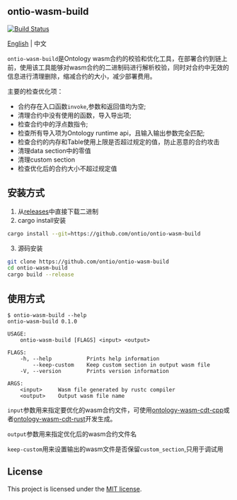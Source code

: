 ## ontio-wasm-build

[![Build Status](https://travis-ci.com/ontio/ontio-wasm-build.svg?branch=master)](https://travis-ci.com/ontio/ontio-wasm-build)

[English](README.md) | 中文

`ontio-wasm-build`是Ontology wasm合约的校验和优化工具，在部署合约到链上前，使用该工具能够对wasm合约的二进制码进行解析校验，同时对合约中无效的信息进行清理删除，缩减合约的大小，减少部署费用。

主要的检查优化项：
* 合约存在入口函数`invoke`,参数和返回值均为空;
* 清理合约中没有使用的函数，导入导出项;
* 检查合约中的浮点数指令;
* 检查所有导入项为Ontology runtime api，且输入输出参数完全匹配;
* 检查合约的内存和Table使用上限是否超过规定的值，防止恶意的合约攻击
* 清理data section中的零值
* 清理custom section
* 检查优化后的合约大小不超过规定值

## 安装方式
1. 从[releases](https://github.com/ontio/ontio-wasm-build/releases)中直接下载二进制
2. cargo install安装
```bash
cargo install --git=https://github.com/ontio/ontio-wasm-build
```
3. 源码安装
```bash
git clone https://github.com/ontio/ontio-wasm-build
cd ontio-wasm-build
cargo build --release
```

## 使用方式
```
$ ontio-wasm-build --help
ontio-wasm-build 0.1.0

USAGE:
    ontio-wasm-build [FLAGS] <input> <output>

FLAGS:
    -h, --help           Prints help information
        --keep-custom    Keep custom section in output wasm file
    -V, --version        Prints version information

ARGS:
    <input>     Wasm file generated by rustc compiler
    <output>    Output wasm file name
```

`input`参数用来指定要优化的wasm合约文件，可使用[ontology-wasm-cdt-cpp](https://github.com/ontio/ontology-wasm-cdt-cpp)或者[ontology-wasm-cdt-rust](https://github.com/ontio/ontology-wasm-cdt-rust)开发生成。

`output`参数用来指定优化后的wasm合约文件名

`keep-custom`用来设置输出的wasm文件是否保留`custom_section`,只用于调试用

## License

This project is licensed under the [MIT license](LICENSE).
